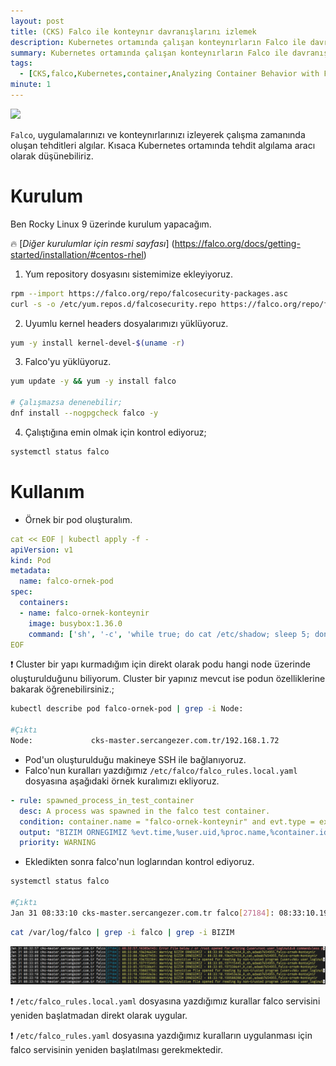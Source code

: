 ```yaml
---
layout: post
title: (CKS) Falco ile konteynır davranışlarını izlemek
description: Kubernetes ortamında çalışan konteynırların Falco ile davranışlarını izlemek
summary: Kubernetes ortamında çalışan konteynırların Falco ile davranışlarını izlemek
tags: 
  - [CKS,falco,Kubernetes,container,Analyzing Container Behavior with Falco]
minute: 1
---
```



![](https://raw.githubusercontent.com/sercangezer/sercangezer.github.io/main/images/2023/20230130-kubernetes-falco-kullanimi-01.PNG)

`Falco`, uygulamalarınızı ve konteynırlarınızı izleyerek çalışma zamanında oluşan tehditleri algılar. Kısaca Kubernetes ortamında tehdit algılama aracı olarak düşünebiliriz.

# Kurulum

Ben Rocky Linux 9 üzerinde kurulum yapacağım. 

🔥 [_Diğer kurulumlar için resmi sayfası_] (https://falco.org/docs/getting-started/installation/#centos-rhel)

1. Yum repository dosyasını sistemimize ekleyiyoruz.
   
```bash
rpm --import https://falco.org/repo/falcosecurity-packages.asc
curl -s -o /etc/yum.repos.d/falcosecurity.repo https://falco.org/repo/falcosecurity-rpm.repo
```

2. Uyumlu kernel headers dosyalarımızı yüklüyoruz.

```bash
yum -y install kernel-devel-$(uname -r)
```

3. Falco'yu yüklüyoruz.

```bash
yum update -y && yum -y install falco

# Çalışmazsa denenebilir;
dnf install --nogpgcheck falco -y
```

4. Çalıştığına emin olmak için kontrol ediyoruz;

```bash
systemctl status falco
```

# Kullanım

* Örnek bir pod oluşturalım.

```yaml
cat << EOF | kubectl apply -f -
apiVersion: v1
kind: Pod
metadata:
  name: falco-ornek-pod
spec:
  containers:
  - name: falco-ornek-konteynir
    image: busybox:1.36.0
    command: ['sh', '-c', 'while true; do cat /etc/shadow; sleep 5; done']
EOF
```

❗ Cluster bir yapı kurmadığım için direkt olarak podu hangi node üzerinde oluşturulduğunu biliyorum. Cluster bir yapınız mevcut ise podun özelliklerine bakarak öğrenebilirsiniz.;

```bash
kubectl describe pod falco-ornek-pod | grep -i Node:

#Çıktı
Node:             cks-master.sercangezer.com.tr/192.168.1.72
```

* Pod'un oluşturulduğu makineye SSH ile bağlanıyoruz.
* Falco'nun kuralları yazdığımız `/etc/falco/falco_rules.local.yaml` dosyasına aşağıdaki örnek kuralımızı ekliyoruz.

```yaml
- rule: spawned_process_in_test_container
  desc: A process was spawned in the falco test container.
  condition: container.name = "falco-ornek-konteynir" and evt.type = execve
  output: "BIZIM ORNEGIMIZ %evt.time,%user.uid,%proc.name,%container.id,%container.name"
  priority: WARNING
```

* Ekledikten sonra falco'nun loglarından kontrol ediyoruz.

```bash
systemctl status falco

#Çıktı
Jan 31 08:33:10 cks-master.sercangezer.com.tr falco[27184]: 08:33:10.199588288: Warning BIZIM ORNEGIMIZ - 08:33:10.199588288,0,cat,adaab7654955,falco-ornek-konteynir
```

```bash
cat /var/log/falco | grep -i falco | grep -i BIZIM
```

![](https://raw.githubusercontent.com/sercangezer/sercangezer.github.io/main/images/2023/20230130-kubernetes-falco-kullanimi-02.PNG)

❗ `/etc/falco_rules.local.yaml` dosyasına yazdığımız kurallar falco servisini yeniden başlatmadan direkt olarak uygular.

❗ `/etc/falco_rules.yaml` dosyasına yazdığımız kuralların uygulanması için falco servisinin yeniden başlatılması gerekmektedir.